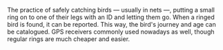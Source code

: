 The practice of safely catching birds — usually in nets —, putting a small ring on to one of their legs with an ID and letting them go. When a ringed bird is found, it can be reported. This way, the bird's journey and age can be catalogued. GPS receivers commonly used nowadays as well, though regular rings are much cheaper and easier.  